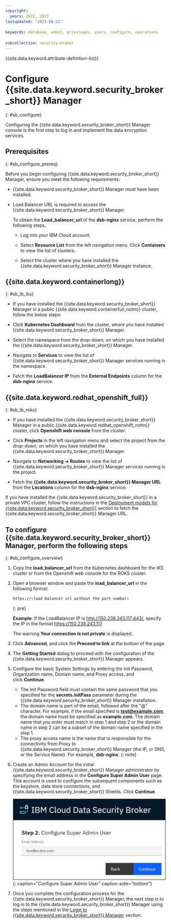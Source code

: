 ```yaml
---
copyright:
  years: 2022, 2023
lastupdated: "2023-08-22"

keywords: database, admin, priveleges, users, configure, operations

subcollection: security-broker
---
```


{{site.data.keyword.attribute-definition-list}}

# Configure {{site.data.keyword.security_broker_short}} Manager
{: #sb_configure}

Configuring the {{site.data.keyword.security_broker_short}} Manager console is the first step
to log in and implement the data encryption services.

## Prerequisites
{: #sb_configure_prereq}

Before you begin configuring {{site.data.keyword.security_broker_short}} Manager, ensure you meet the
following requirements:

- {{site.data.keyword.security_broker_short}} Manager must have been installed.
- Load Balancer URL is required to access the {{site.data.keyword.security_broker_short}} Manager.

    To obtain the **Load_balancer_url** of the **dsb-nginx** service, perform the following steps. 
 
    - Log into your IBM Cloud account.
    
    - Select **Resource List** from the left navigation menu. Click **Containers** to view the list of clusters.

    - Select the cluster where you have installed the {{site.data.keyword.security_broker_short}} Manager instance.

## {{site.data.keyword.containerlong}}
{: #sb_lb_iks}

- If you have installed the {{site.data.keyword.security_broker_short}} Manager in a public {{site.data.keyword.containerfull_notm}} cluster, follow the below steps:

- Click **Kubernetes Dashboard** from the cluster, where you have installed {{site.data.keyword.security_broker_short}} Manager.
 
- Select the namespace from the drop-down, on which you have installed the {{site.data.keyword.security_broker_short}} Manager.

- Navigate to **Services** to view the list of {{site.data.keyword.security_broker_short}} Manager services running in the namespace.

- Fetch the **LoadBalancer IP** from the **External Endpoints** column for the **dsb-nginx** service.

## {{site.data.keyword.redhat_openshift_full}}
{: #sb_lb_roks}

- If you have installed the {{site.data.keyword.security_broker_short}} Manager in a public {{site.data.keyword.redhat_openshift_notm}} cluster, click **Openshift web console** from the cluster.

- Click **Projects** in the left navigation menu and select the project from the drop-down, on which you have installed the {{site.data.keyword.security_broker_short}} Manager.

- Navigate to **Networking -> Routes** to view the list of {{site.data.keyword.security_broker_short}} Manager services running in the project.

- Fetch the **{{site.data.keyword.security_broker_short}} Manager URL** from the **Locations** column for the **dsb-nginx** service.

If you have installed the {{site.data.keyword.security_broker_short}} in a private VPC cluster, follow the instructions in the [Deployment models for {{site.data.keyword.security_broker_short}}](/docs/security-broker?topic=security-broker-sb_deployment_models) section to fetch the {{site.data.keyword.security_broker_short}} Manager URL.

## To configure {{site.data.keyword.security_broker_short}} Manager, perform the following steps
{: #sb_configure_overview}
 
1. Copy the **load_balancer_url** from the Kubernetes dashboard for the IKS cluster or from the Openshift   web console for the ROKS cluster.
2. Open a browser window and paste the **load_balancer_url** in the following format:

    ```sh
    https://<load balancer url without the port number>
    ```
    {: pre}    

    **Example**:  If the LoadBalancer IP is http://150.238.243.117:443/, specify the IP in the format https://150.238.243.117

    The warning **Your connection is not private** is displayed.

3. Click **Advanced**, and click the **Proceed to link** at the bottom of the page.

4. The **Getting Started** dialog to proceed with the configuration of the {{site.data.keyword.security_broker_short}} Manager appears.
   
5. Configure the basic System Settings by entering the Init Password, Organization name, Domain name, and Proxy access, and click **Continue**.

   - The Init Password field must contain the same password that you specified for the **secrets.initPass** parameter during the {{site.data.keyword.security_broker_short}} Manager installation.
   - The domain name is part of the email, followed after the "@" character. For example, if the email specified is **test@example.com**, the domain name must be specified as **example.com**. The domain name that you enter must match in step 1 and step 2 or the domain name in step 2 can be a subset of the domain name specified in the step 1.
   - The proxy access name is the name that is responsible for the connectivity from Proxy to {{site.data.keyword.security_broker_short}} Manager (the IP, or DNS, or the Service Name). For example, **dsb-nginx**.
   {: note}
    
6. Create an Admin Account for the initial {{site.data.keyword.security_broker_short}} Manager administrator by specifying the email address in the **Configure Super Admin User** page. This account is   used to configure the subsequent components such as the keystore, data store connections, and {{site.data.keyword.security_broker_short}} Shields. Click **Continue**.

   ![Configure Super Admin User](../images/superadmin.svg){: caption="Configure Super Admin User" caption-side="bottom"}

7. Once you complete the configuration process for the {{site.data.keyword.security_broker_short}} Manager, the next step is to log in to the {{site.data.keyword.security_broker_short}} Manager using the steps mentioned in the [Login to {{site.data.keyword.security_broker_short}} Manager](/docs/security-broker?topic=security-broker-sb_login) section.
